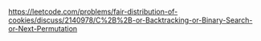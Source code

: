 https://leetcode.com/problems/fair-distribution-of-cookies/discuss/2140978/C%2B%2B-or-Backtracking-or-Binary-Search-or-Next-Permutation